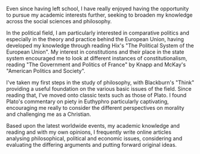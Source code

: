 Even since having left school, I have really enjoyed having the opportunity to pursue my academic interests further, seeking to broaden my knowledge across the social sciences and philosophy.

In the political field, I am particularly interested in comparative politics and especially in the theory and practice behind the European Union, having developed my knowledge through reading Hix's "The Political System of the European Union". My interest in constitutions and their place in the state system encouraged me to look at different instances of constitutionalism, reading "The Government and Politics of France" by Knapp and McKay's "American Politics and Society".

I've taken my first steps in the study of philosophy, with Blackburn's "Think" providing a useful foundation on the various basic issues of the field. Since reading that, I've moved onto classic texts such as those of Plato. I found Plato's commentary on piety in Euthyphro particularly captivating, encouraging me really to consider the different perspectives on morality and challenging me as a Christian.

Based upon the latest worldwide events, my academic knowledge and reading and with my own opinions, I frequently write online articles analysing philosophical, political and economic issues, considering and evaluating the differing arguments and putting forward original ideas.